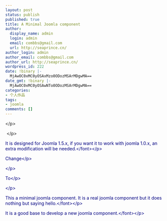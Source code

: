 ```yaml
---
layout: post
status: publish
published: true
title: A Minimal Joomla component
author:
  display_name: admin
  login: admin
  email: combbs@gmail.com
  url: http://seaprince.cn/
author_login: admin
author_email: combbs@gmail.com
author_url: http://seaprince.cn/
wordpress_id: 222
date: !binary |-
  MjAwOC0xMC0yOSAxMzo0ODozMSArMDgwMA==
date_gmt: !binary |-
  MjAwOC0xMC0yOSAwNTo0ODozMSArMDgwMA==
categories:
- 个人作品
tags:
- joomla
comments: []
---
```

<p>
<&#47;p>
<p>&nbsp;<&#47;p></p>
<p><font color="#000080">It is designed for Joomla&nbsp;1.5.x, if you want it to work with joomla 1.0.x, an extra modification will be needed.<&#47;font><&#47;p></p>
<p>Change<&#47;p></p>
<p><install type="component" version="1.5.0"><&#47;p></p>
<p>To<&#47;p></p>
<p><install type="component" version="1.0.0"><&#47;p></p>
<p><font color="#000080">This a minimal joomla component. It is a real joomla component but it does nothing but saying hello.<&#47;font><&#47;p></p>
<p><font color="#000080">It is a good base to develop a new joomla component.<&#47;font><&#47;p></p>
